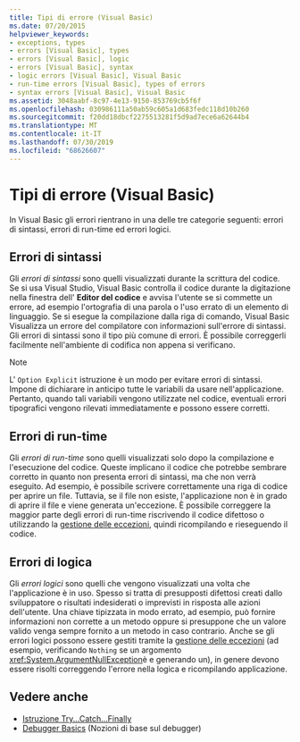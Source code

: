 ```yaml
---
title: Tipi di errore (Visual Basic)
ms.date: 07/20/2015
helpviewer_keywords:
- exceptions, types
- errors [Visual Basic], types
- errors [Visual Basic], logic
- errors [Visual Basic], syntax
- logic errors [Visual Basic], Visual Basic
- run-time errors [Visual Basic], types of errors
- syntax errors [Visual Basic], Visual Basic
ms.assetid: 3048aabf-8c97-4e13-9150-853769cb5f6f
ms.openlocfilehash: 030986111a50ab59c605a1d683fedc118d10b260
ms.sourcegitcommit: f20dd18dbcf2275513281f5d9ad7ece6a62644b4
ms.translationtype: MT
ms.contentlocale: it-IT
ms.lasthandoff: 07/30/2019
ms.locfileid: "68626607"
---
```

# <a name="error-types-visual-basic"></a>Tipi di errore (Visual Basic)
In Visual Basic gli errori rientrano in una delle tre categorie seguenti: errori di sintassi, errori di run-time ed errori logici.

## <a name="syntax-errors"></a>Errori di sintassi
 Gli *errori di sintassi* sono quelli visualizzati durante la scrittura del codice. Se si usa Visual Studio, Visual Basic controlla il codice durante la digitazione nella finestra dell' **Editor del codice** e avvisa l'utente se si commette un errore, ad esempio l'ortografia di una parola o l'uso errato di un elemento di linguaggio. Se si esegue la compilazione dalla riga di comando, Visual Basic Visualizza un errore del compilatore con informazioni sull'errore di sintassi. Gli errori di sintassi sono il tipo più comune di errori. È possibile correggerli facilmente nell'ambiente di codifica non appena si verificano.

> [!NOTE]
>  L' `Option Explicit` istruzione è un modo per evitare errori di sintassi. Impone di dichiarare in anticipo tutte le variabili da usare nell'applicazione. Pertanto, quando tali variabili vengono utilizzate nel codice, eventuali errori tipografici vengono rilevati immediatamente e possono essere corretti.

## <a name="run-time-errors"></a>Errori di run-time
 Gli *errori di run-time* sono quelli visualizzati solo dopo la compilazione e l'esecuzione del codice. Queste implicano il codice che potrebbe sembrare corretto in quanto non presenta errori di sintassi, ma che non verrà eseguito. Ad esempio, è possibile scrivere correttamente una riga di codice per aprire un file. Tuttavia, se il file non esiste, l'applicazione non è in grado di aprire il file e viene generata un'eccezione. È possibile correggere la maggior parte degli errori di run-time riscrivendo il codice difettoso o utilizzando la [gestione delle eccezioni](../../language-reference/statements/try-catch-finally-statement.md), quindi ricompilando e rieseguendo il codice.
  
## <a name="logic-errors"></a>Errori di logica
 Gli *errori logici* sono quelli che vengono visualizzati una volta che l'applicazione è in uso. Spesso si tratta di presupposti difettosi creati dallo sviluppatore o risultati indesiderati o imprevisti in risposta alle azioni dell'utente. Una chiave tipizzata in modo errato, ad esempio, può fornire informazioni non corrette a un metodo oppure si presuppone che un valore valido venga sempre fornito a un metodo in caso contrario. Anche se gli errori logici possono essere gestiti tramite la [gestione delle eccezioni](../../language-reference/statements/try-catch-finally-statement.md) (ad esempio, verificando `Nothing` se un argomento <xref:System.ArgumentNullException>è e generando un), in genere devono essere risolti correggendo l'errore nella logica e ricompilando applicazione.

## <a name="see-also"></a>Vedere anche

- [Istruzione Try...Catch...Finally](../../../visual-basic/language-reference/statements/try-catch-finally-statement.md)
- [Debugger Basics](/visualstudio/debugger/debugger-basics) (Nozioni di base sul debugger)
